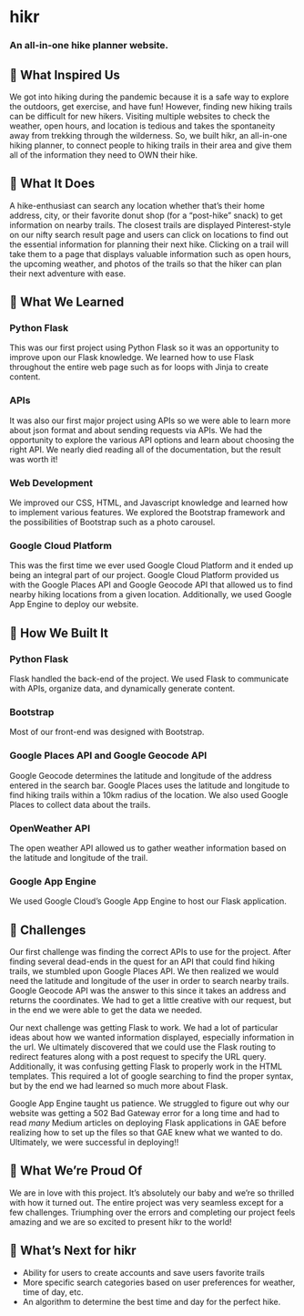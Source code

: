 # hikr
### An all-in-one hike planner website.
 
## :sunrise_over_mountains: What Inspired Us
We got into hiking during the pandemic because it is a safe way to explore the outdoors, get exercise, and have fun! However, finding new hiking trails can be difficult for new hikers. Visiting multiple websites to check the weather, open hours, and location is tedious and takes the spontaneity away from trekking through the wilderness. So, we built hikr, an all-in-one hiking planner, to connect people to hiking trails in their area and give them all of the information they need to OWN their hike.


## :sunrise_over_mountains: What It Does

A hike-enthusiast can search any location whether that’s their home address, city, or their favorite donut shop (for a “post-hike” snack) to get information on nearby trails. The closest trails are displayed Pinterest-style on our nifty search result page and users can click on locations to find out the essential information for planning their next hike. Clicking on a trail will take them to a page that displays valuable information such as open hours, the upcoming weather, and photos of the trails so that the hiker can plan their next adventure with ease.


## :sunrise_over_mountains: What We Learned

### Python Flask
This was our first project using Python Flask so it was an opportunity to improve upon our Flask knowledge. We learned how to use Flask throughout the entire web page such as for loops with Jinja to create content.

### APIs
It was also our first major project using APIs so we were able to learn more about json format and about sending requests via APIs. We had the opportunity to explore the various API options and learn about choosing the right API. We nearly died reading all of the documentation, but the result was worth it!

### Web Development
We improved our CSS, HTML, and Javascript knowledge and learned how to implement various features. We explored the Bootstrap framework and the possibilities of Bootstrap such as a photo carousel.

### Google Cloud Platform
This was the first time we ever used Google Cloud Platform and it ended up being an integral part of our project. Google Cloud Platform provided us with the Google Places API and Google Geocode API that allowed us to find nearby hiking locations from a given location. Additionally, we used Google App Engine to deploy our website.

## :sunrise_over_mountains: How We Built It

### Python Flask
Flask handled the back-end of the project. We used Flask to communicate with APIs, organize data, and dynamically generate content.

### Bootstrap
Most of our front-end was designed with Bootstrap.

### Google Places API and Google Geocode API
Google Geocode determines the latitude and longitude of the address entered in the search bar. Google Places uses the latitude and longitude to find hiking trails within a 10km radius of the location. We also used Google Places to collect data about the trails.

### OpenWeather API
The open weather API allowed us to gather weather information based on the latitude and longitude of the trail.

### Google App Engine
We used Google Cloud’s Google App Engine to host our Flask application.


## :sunrise_over_mountains: Challenges

Our first challenge was finding the correct APIs to use for the project. After finding several dead-ends in the quest for an API that could find hiking trails, we stumbled upon Google Places API. We then realized we would need the latitude and longitude of the user in order to search nearby trails. Google Geocode API was the answer to this since it takes an address and returns the coordinates. We had to get a little creative with our request, but in the end we were able to get the data we needed.

Our next challenge was getting Flask to work. We had a lot of particular ideas about how we wanted information displayed, especially information in the url. We ultimately discovered that we could use the Flask routing to redirect features along with a post request to specify the URL query. Additionally, it was confusing getting Flask to properly work in the HTML templates. This required a lot of google searching to find the proper syntax, but by the end we had learned so much more about Flask.

Google App Engine taught us patience. We struggled to figure out why our website was getting a 502 Bad Gateway error for a long time and had to read *many* Medium articles on deploying Flask applications in GAE before realizing how to set up the files so that GAE knew what we wanted to do. Ultimately, we were successful in deploying!!

## :sunrise_over_mountains: What We’re Proud Of

We are in love with this project. It’s absolutely our baby and we’re so thrilled with how it turned out. The entire project was very seamless except for a few challenges. Triumphing over the errors and completing our project feels amazing and we are so excited to present hikr to the world!

## :sunrise_over_mountains: What’s Next for hikr
- Ability for users to create accounts and save users favorite trails
- More specific search categories based on user preferences for weather, time of day, etc.
- An algorithm to determine the best time and day for the perfect hike.
